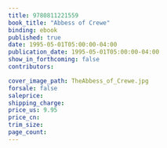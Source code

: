 ```yaml
---
title: 9780811221559
book_title: "Abbess of Crewe"
binding: ebook
published: true
date: 1995-05-01T05:00:00-04:00
publication_date: 1995-05-01T05:00:00-04:00
show_in_forthcoming: false
contributors:

cover_image_path: TheAbbess_of_Crewe.jpg
forsale: false
saleprice:
shipping_charge:
price_us: 9.95
price_cn:
trim_size:
page_count:
---
```


